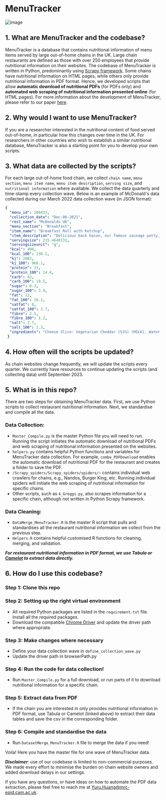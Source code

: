 # MenuTracker

![image](https://user-images.githubusercontent.com/17410816/157275881-309938b3-3972-4b26-a97a-346583d95aad.png)


## 1. What are MenuTracker and the codebase? 
MenuTracker is a database that contains nutritional information of menu items served by large out-of-home chains in the UK. Large chain restaurants are defined as those with over 250 employees that provide nutritional information on their websites. The codebase of MenuTracker is written in Python, predominantly using <a href='https://scrapy.org/'> Scrapy framework</a>. Some chains have nutritional information on HTML pages, while others only provide nutritional information in PDF format. Hence, we developed scripts that allow **automatic download of nutritional PDFs** (for PDFs only) and **automated web scraping of nutritional information presented online** (for HTML pages). For more information about the development of MenuTracker, please refer to our paper <a href='https://publichealth.jmir.org/2022/9/e39033'>here</a>. 

## 2. Why would I want to use MenuTracker?
If you are a researcher interested in the nutritional content of food served out-of-home, in particular how this changes over time in the UK. For researchers in other countries who wish to establish a similar nutritional database, MenuTracker is also a starting point for you to develop your own scripts.

## 3. What data are collected by the scripts?

For each large out-of-home food chain, we collect `chain name`, `menu section`, `menu item name`, `menu item description`, `serving size`, and `nutritional information` where available. We collect the data quarterly and time-stamp every collection wave. Below is an example of McDonald's data collected during our March 2022 data collection wave (in JSON format): 

```yaml
{
  "menu_id": 200432,
  "collection_date": "Dec-06-2021",
  "rest_name": "McDonalds UK",
  "menu_section": "Breakfast",
  "item_name": "Breakfast Roll with Ketchup",
  "item_description": "Delicious back bacon, our famous sausage patty, cheese and a freshly cracked free-range egg. All in a soft white roll with ketchup.",
  "servingsize": 215.4648132,
  "servingsizeunit": "g",
  "kcal": 496,
  "kcal_100": 230.2,
  "kj": 2082,
  "kj_100": 966.1,
  "protein": 31,
  "protein_100": 14.4,
  "carb": 42,
  "carb_100": 19.5,
  "sugar": 8.3,
  "sugar_100": 3.9,
  "fat": 22,
  "fat_100": 10.2,
  "satfat": 8,
  "satfat_100": 3.7,
  "fibre": 2.5,
  "fibre_100": 1.2,
  "salt": 2.7,
  "salt_100": 1.3,
  "ingredients": "Cheese Slice: Vegetarian Cheddar (51%) (MILK), Water, Vegetarian Cheese (9%) (MILK), Whey Powder (MILK), Butter (MILK), Emulsifying Salts (Trisodium Citrate, Citric Acid), Milk Proteins (MILK), Natural Cheese Flavouring (MILK), Salt, Colours  (Beta Carotene, Paprika Extract), Anti-Caking Agent (Sunflower Lecithin).TBCBuns - Breakfast: WHEAT Flour (contains Calcium Carbonate, Iron, Niacin, Thiamine), Water, Sugar, Rapeseed Oil, Fermented WHEAT Bran Sourdough, Salt, Yeast, Emulsifier (Mono- and Diacetyl Tartaric Acid Esters of Mono- and Diglycerides of Fatty Acids, Antioxidant (Ascorbic Acid).Allergy Advice:For allergens, including cereals containing gluten, see ingredients in BOLD.May also contain SESAME Seeds.No changeSausage Patty: Pork (97%), Salt, Dextrose, Herb and Herb Extract, Glucose Syrup, Spice, Yeast Extract.tbcBack Bacon: Pork, Salt, Preservative (Sodium Nitrite), Antioxidant (Sodium Ascorbate).Made with more than 140g of pork per 100g of finished product.TBCEggs - Free Range: Free Range EGG.Ketchup Bib: 66% Tomato Puree (equivalent to 184g Tomatoes\/100g Ketchup), Glucose-Fructose Syrup, Spirit Vinegar, Salt, Spice Extracts. TBC"
 }

```
## 4. How often will the scripts be updated? 
As chain websites change frequently, we will update the scripts every quarter. We currently have resources to continue updating the scripts (and collecting data) until September 2023. 

## 5. What is in this repo? 
There are two steps for obtaining MenuTracker data. First, we use Python scripts to collect restaurant nutritional information. Next, we standardise and compile all the data. 
### **Data Collection**:
-  `Master_Compile.py` is the master Python file you will need to run. Running the script initiates the automatic download of nutritional PDFs and web scraping of nutritional information presented on the websites. 
-  `helpers.py` contains helpful Python functions and variables for MenuTracker data collection. For example, `combo_PDFDownload` enables the automatic download of nutritional PDF for the restaurant and creates a folder to save the PDF. 
-  `/Scrapy_spiders/Scrapy_spiders/spiders/~` contains individual web crawlers for chains, e.g., Nandos, Burger King, etc. Running individual spiders will initiate the web scraping of nutritional information for specific chains.  
-  Other scripts, such as `4_Greggs.py`, also scrapes information for a specific chain, although not written in Python Scrapy framework. 
### **Data Cleaning**: 
- `DataMerge_MenuTracker.R` is the master R script that pulls and standardises all the restaurant nutritional information we collect from the previous step. 
- `Helpers.R` contains helpful customised R functions for cleaning, merging, and validation. 

***For restaurant nutritional information in PDF format, we use <a herf="https://tabula.technology">Tabula</a> or <a href="https://camelot-py.readthedocs.io/en/master/">Camelot</a> to extract data directly.***  

## 6. How do I use this codebase? 
### Step 1: Clone this repo 
### Step 2: Setting up the right virtual environment 
- All required Python packages are listed in the `requirement.txt` file. Install all the required packages. 
- Download the compatible <a href="https://sites.google.com/chromium.org/driver/">Chrome Driver</a> and update the driver path where appropriate.
### Step 3: Make changes where necessary
- Define your data collection wave in `define_collection_wave.py`
- Update the driver path in browserPath.py
### Step 4: Run the code for data collection!
- Run `Master_Compile.py` for a full download, or run parts of it to download nutritional information for a specific chain.
### Step 5: Extract data from PDF
- If the chain you are interested in only provides nutritional information in PDF format, use Tabula or Camelot (linked above) to extract their data tables and save the csv in the corresponding folder.
### Step 6: Compile and standardise the data 
- Run `DatasetMerge_MenuTracker.R` file to merge the data if you need! 

Voila! Here you have the master file for one wave of MenuTracker data. 

***Disclaimer***: use of our codebase is limited to non-commercial purposes. We made every effort to minimise the burden on chain website owners and added download delays in our settings. 

If you have any questions, or have ideas on how to automate the PDF data extraction, please feel free to reach me at Yuru.Huang@mrc-epid.cam.ac.uk.
